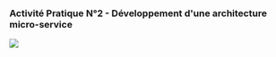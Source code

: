 <h3>Activité Pratique N°2 - Développement d'une architecture micro-service</h3>

<img src="captures/img.png"></img>